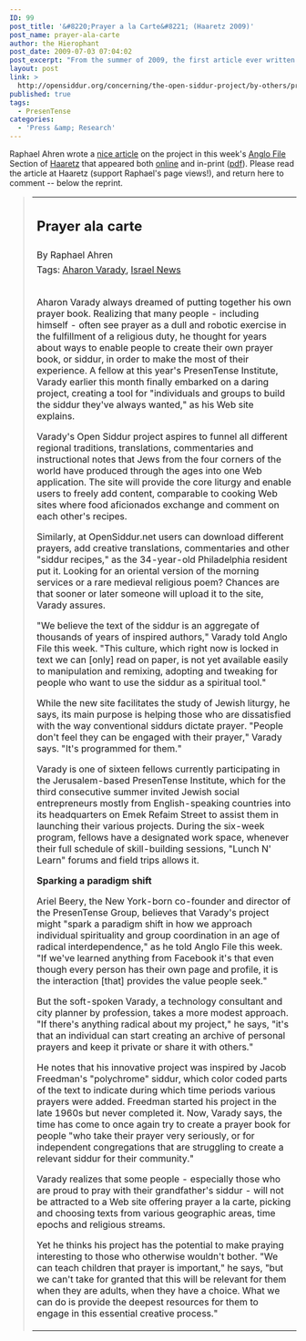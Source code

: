 ```yaml
---
ID: 99
post_title: '&#8220;Prayer a la Carte&#8221; (Haaretz 2009)'
post_name: prayer-ala-carte
author: the Hierophant
post_date: 2009-07-03 07:04:02
post_excerpt: "From the summer of 2009, the first article ever written about our project, the Open Siddur, in the pages of Ha'aretz. By Raphael Ahren."
layout: post
link: >
  http://opensiddur.org/concerning/the-open-siddur-project/by-others/prayer-ala-carte/
published: true
tags:
  - PresenTense
categories:
  - 'Press &amp; Research'
---
```

Raphael Ahren wrote a <a href="http://web.archive.org/web/20090811023431/http://www.haaretz.com:80/hasen/spages/1097532.html">nice article</a> on the project in this week's <a href="http://web.archive.org/web/20100421232533/http://www.haaretz.com:80/hasen/pages/LiArt.jhtml?contrassID=2&amp;subContrassID=16&amp;sbSubContrassID=0">Anglo File</a> Section of <a href="http://www.haaretz.com">Haaretz</a> that appeared both <a href="http://web.archive.org/web/20090811023431/http://www.haaretz.com:80/hasen/spages/1097532.html">online</a> and in-print (<a href="http://opensiddur.org/wp-content/uploads/2009/07/Prayer-Ala-Carte-Raphael-Ahren-Haaretz-2009.07.03.pdf">pdf</a>). Please read the article at Haaretz (support Raphael's page views!), and return here to comment -- below the reprint.
<blockquote>
<table border="0" cellspacing="0" cellpadding="0">
<tbody>
<tr>
<td class="t18B" colspan="2" valign="top">
<h2><strong>Prayer ala carte</strong></h2>
<strong>
</strong></td>
</tr>
<tr>
<td class="t11B" colspan="2" valign="top">By Raphael Ahren</td>
</tr>
<tr>
<td colspan="2" height="1"><span dir="ltr"><span class="tagTitle">Tags: </span><span><a class="tagsText" onmouseover="this.className=&#039;tagBack tagsTextOver&#039;" onmouseout="this.className=&#039;tagsText&#039;" href="http://web.archive.org/web/20090708012146/http://www.haaretz.com:80/hasen/pages/tags/index.jhtml?tag=Aharon+Varady" target="_top">Aharon Varady</a></span><span>, <a class="tagsText" onmouseover="this.className=&#039;tagBack tagsTextOver&#039;" onmouseout="this.className=&#039;tagsText&#039;" href="http://www.haaretz.com/prayer-ala-carte-1.279328" target="_top">Israel News</a></span><p /></td>
</tr>
<tr>
<td colspan="2" height="15"></td>
</tr>
<tr>
<td>Aharon Varady always dreamed of putting together his own prayer book. Realizing that many people - including himself - often see prayer as a dull and robotic exercise in the fulfillment of a religious duty, he thought for years about ways to enable people to create their own prayer book, or siddur, in order to make the most of their experience. A fellow at this year's PresenTense Institute, Varady earlier this month finally embarked on a daring project, creating a tool for "individuals and groups to build the siddur they've always wanted," as his Web site explains.

Varady's Open Siddur project aspires to funnel all different regional traditions, translations, commentaries and instructional notes that Jews from the four corners of the world have produced through the ages into one Web application. The site will provide the core liturgy and enable users to freely add content, comparable to cooking Web sites where food aficionados exchange and comment on each other's recipes.

Similarly, at OpenSiddur.net users can download different prayers, add creative translations, commentaries and other "siddur recipes," as the 34-year-old Philadelphia resident put it. Looking for an oriental version of the morning services or a rare medieval religious poem? Chances are that sooner or later someone will upload it to the site, Varady assures.

"We believe the text of the siddur is an aggregate of thousands of years of inspired authors," Varady told Anglo File this week. "This culture, which right now is locked in text we can [only] read on paper, is not yet available easily to manipulation and remixing, adopting and tweaking for people who want to use the siddur as a spiritual tool."

While the new site facilitates the study of Jewish liturgy, he says, its main purpose is helping those who are dissatisfied with the way conventional siddurs dictate prayer. "People don't feel they can be engaged with their prayer," Varady says. "It's programmed for them."

Varady is one of sixteen fellows currently participating in the Jerusalem-based PresenTense Institute, which for the third consecutive summer invited Jewish social entrepreneurs mostly from English-speaking countries into its headquarters on Emek Refaim Street to assist them in launching their various projects. During the six-week program, fellows have a designated work space, whenever their full schedule of skill-building sessions, "Lunch N' Learn" forums and field trips allows it.

<strong>Sparking a paradigm shift</strong>

Ariel Beery, the New York-born co-founder and director of the PresenTense Group, believes that Varady's project might "spark a paradigm shift in how we approach individual spirituality and group coordination in an age of radical interdependence," as he told Anglo File this week. "If we've learned anything from Facebook it's that even though every person has their own page and profile, it is the interaction [that] provides the value people seek."

But the soft-spoken Varady, a technology consultant and city planner by profession, takes a more modest approach. "If there's anything radical about my project," he says, "it's that an individual can start creating an archive of personal prayers and keep it private or share it with others."

He notes that his innovative project was inspired by Jacob Freedman's "polychrome" siddur, which color coded parts of the text to indicate during which time periods various prayers were added. Freedman started his project in the late 1960s but never completed it. Now, Varady says, the time has come to once again try to create a prayer book for people "who take their prayer very seriously, or for independent congregations that are struggling to create a relevant siddur for their community."

Varady realizes that some people - especially those who are proud to pray with their grandfather's siddur - will not be attracted to a Web site offering prayer a la carte, picking and choosing texts from various geographic areas, time epochs and religious streams.

Yet he thinks his project has the potential to make praying interesting to those who otherwise wouldn't bother. "We can teach children that prayer is important," he says, "but we can't take for granted that this will be relevant for them when they are adults, when they have a choice. What we can do is provide the deepest resources for them to engage in this essential creative process."</td>
</tr>
</tbody></tbody></table>
</blockquote>
